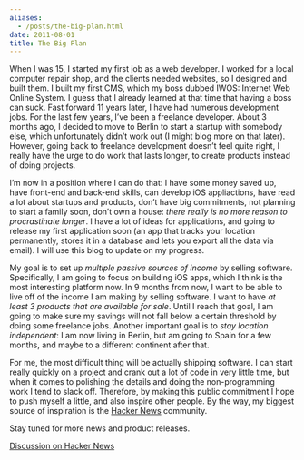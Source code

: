 ```yaml
---
aliases:
  - /posts/the-big-plan.html
date: 2011-08-01
title: The Big Plan
---
```


When I was 15, I started my first job as a web developer. I worked for a local
computer repair shop, and the clients needed websites, so I designed and built
them. I built my first CMS, which my boss dubbed IWOS: Internet Web Online
System. I guess that I already learned at that time that having a boss can suck.
Fast forward 11 years later, I have had numerous development jobs. For the last
few years, I’ve been a freelance developer. About 3 months ago, I decided to
move to Berlin to start a startup with somebody else, which unfortunately didn’t
work out (I might blog more on that later). However, going back to freelance
development doesn’t feel quite right, I really have the urge to do work that
lasts longer, to create products instead of doing projects.&#10;

I’m now in a position where I can do that: I have some money saved up, have
front-end and back-end skills, can develop iOS appliactions, have read a lot
about startups and products, don’t have big commitments, not planning to start a
family soon, don’t own a house: *there really is no more reason to procrastinate
longer*. I have a lot of ideas for applications, and going to release my first
application soon (an app that tracks your location permanently, stores it in a
database and lets you export all the data via email). I will use this blog to
update on my progress.&#10;

My goal is to set up *multiple passive sources of income* by selling software.
Specifically, I am going to focus on building iOS apps, which I think is the
most interesting platform now. In 9 months from now, I want to be able to live
off of the income I am making by selling software. I want to have *at least 3
products that are available for sale*. Until I reach that goal, I am going to
make sure my savings will not fall below a certain threshold by doing some
freelance jobs. Another important goal is to *stay location independent*: I am
now living in Berlin, but am going to Spain for a few months, and maybe to a
different continent after that.&#10;

For me, the most difficult thing will be actually shipping software. I can start
really quickly on a project and crank out a lot of code in very little time, but
when it comes to polishing the details and doing the non-programming work I tend
to slack off. Therefore, by making this public commitment I hope to push myself
a little, and also inspire other people. By the way, my biggest source of
inspiration is the [Hacker News](http://news.ycombinator.com) community. &#10;

Stay tuned for more news and product releases.&#10;

[Discussion on Hacker News](http://news.ycombinator.com/item?id=2831499)
